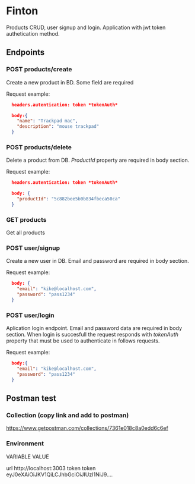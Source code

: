 # Finton


Products CRUD, user signup and login. Application with jwt token authetication method. 


## Endpoints

### POST products/create
Create a new product in BD. Some field are required

Request example: 
```json
  headers.autentication: token *tokenAuth*

  body:{
    "name": "Trackpad mac",
    "description": "mouse trackpad"
  } 
```

### POST products/delete
Delete a product from DB. *ProductId* property are required in body section.

Request example:
```json
  headers.autentication: token *tokenAuth*

  body: {	
    "productId": "5c882bee5b0b834fbeca50ca" 
  } 
```


### GET products
Get all products

### POST user/signup
Create a new user in DB. Email and password are required in body section.

Request example:
```json
  body: {
    "email": "kike@localhost.com",
    "password": "pass1234"
  }
```

### POST user/login
Aplication login endpoint. Email and password data are required in body section. 
When login is succesfull the request responds with *tokenAuth* property that must be used to authenticate in follows requests.

Request example:
```json
  body:{	
    "email": "kike@localhost.com",
    "password": "pass1234"
  }
```

## Postman test 
### Collection (copy link and add to postman)
https://www.getpostman.com/collections/7361e018c8a0edd6c6ef

### Environment

VARIABLE  VALUE

url       http://localhost:3003
token     token eyJ0eXAiOiJKV1QiLCJhbGciOiJIUzI1NiJ9....



